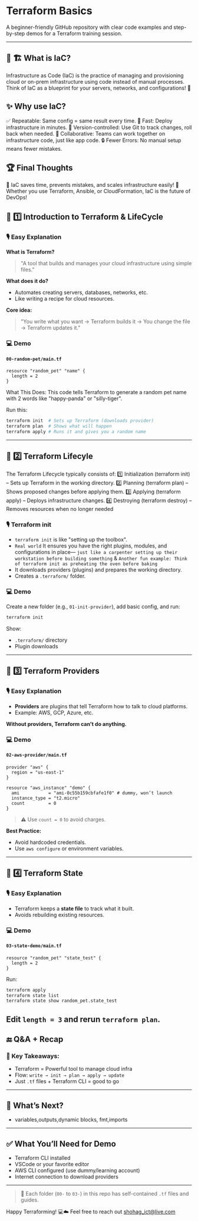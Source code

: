 # Terraform Basics 
A beginner-friendly GitHub repository with clear code examples and step-by-step demos for a Terraform training session.

---

## 🔹 🏗️ What is IaC?
Infrastructure as Code (IaC) is the practice of managing and provisioning cloud or on-prem infrastructure using code instead of manual processes.
Think of IaC as a blueprint for your servers, networks, and configurations! 📜

## ✨ Why use IaC?
✅ Repeatable: Same config = same result every time.
🚀 Fast: Deploy infrastructure in minutes.
🔄 Version-controlled: Use Git to track changes, roll back when needed.
🤝 Collaborative: Teams can work together on infrastructure code, just like app code.
🔒 Fewer Errors: No manual setup means fewer mistakes.

## 🏆 Final Thoughts
🚀 IaC saves time, prevents mistakes, and scales infrastructure easily!
🔧 Whether you use Terraform, Ansible, or CloudFormation, IaC is the future of DevOps!

## 🔹 1️⃣ Introduction to Terraform & LifeCycle

### 🎙️ Easy Explanation
**What is Terraform?**
> "A tool that builds and manages your cloud infrastructure using simple files."

**What does it do?**
- Automates creating servers, databases, networks, etc.
- Like writing a recipe for cloud resources.

**Core idea:**
> "You write what you want → Terraform builds it → You change the file → Terraform updates it."

### 💻 Demo
#### `00-random-pet/main.tf`
```hcl
resource "random_pet" "name" {
  length = 2
}
```
 What This Does:
This code tells Terraform to generate a random pet name with 2 words like "happy-panda" or "silly-tiger".

Run this:
```sh
terraform init  # Sets up Terraform (downloads provider)
terraform plan  # Shows what will happen
terraform apply # Runs it and gives you a random name
```
---

## 🔹 2️⃣ Terraform Lifecyle
The Terraform Lifecycle typically consists of:
1️⃣ Initialization (terraform init) – Sets up Terraform in the working directory.
2️⃣ Planning (terraform plan) – Shows proposed changes before applying them.
3️⃣ Applying (terraform apply) – Deploys infrastructure changes.
4️⃣ Destroying (terraform destroy) – Removes resources when no longer needed


### 🎙️ Terraform init
- `terraform init` is like "setting up the toolbox".
- `Real world` It ensures you have the right plugins, modules, and configurations in place— `just like a carpenter setting up their workstation before building something` & 
   `Another fun example: Think of terraform init as preheating the oven before baking`
- It downloads providers (plugins) and prepares the working directory.
- Creates a `.terraform/` folder.

### 💻 Demo
Create a new folder (e.g., `01-init-provider`), add basic config, and run:
```sh
terraform init
```
Show:
- `.terraform/` directory
- Plugin downloads

---

## 🔹 3️⃣ Terraform Providers

### 🎙️ Easy Explanation
- **Providers** are plugins that tell Terraform how to talk to cloud platforms.
- Example: AWS, GCP, Azure, etc.

**Without providers, Terraform can't do anything.**

### 💻 Demo
#### `02-aws-provider/main.tf`
```hcl
provider "aws" {
  region = "us-east-1"
}

resource "aws_instance" "demo" {
  ami           = "ami-0c55b159cbfafe1f0" # dummy, won’t launch
  instance_type = "t2.micro"
  count         = 0
}
```
> ⚠️ Use `count = 0` to avoid charges.

**Best Practice:**
- Avoid hardcoded credentials.
- Use `aws configure` or environment variables.

---

## 🔹 4️⃣ Terraform State

### 🎙️ Easy Explanation
- Terraform keeps a **state file** to track what it built.
- Avoids rebuilding existing resources.

### 💻 Demo
#### `03-state-demo/main.tf`
```hcl
resource "random_pet" "state_test" {
  length = 2
}
```
Run:
```sh
terraform apply
terraform state list
terraform state show random_pet.state_test
```
Edit `length = 3` and rerun `terraform plan`.
---

## 🔚 Q&A + Recap

### 🎯 Key Takeaways:
- Terraform = Powerful tool to manage cloud infra
- Flow: `write → init → plan → apply → update`
- Just `.tf` files + Terraform CLI = good to go

---

## 🌱 What’s Next?
- variables,outputs,dynamic blocks, fmt,imports

---

## ✅ What You’ll Need for Demo
- Terraform CLI installed
- VSCode or your favorite editor
- AWS CLI configured (use dummy/learning account)
- Internet connection to download providers

---

> 📁 Each folder (`00-` to `03-`) in this repo has self-contained `.tf` files and guides.

Happy Terraforming! 💻☁️
Feel free to reach out shohag_ict@live.com

